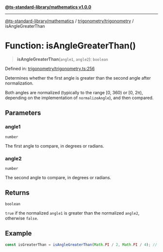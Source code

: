 [**@ts-standard-library/mathematics v1.0.0**](../../../README.md)

***

[@ts-standard-library/mathematics](../../../README.md) / [trigonometry/trigonometry](../README.md) / isAngleGreaterThan

# Function: isAngleGreaterThan()

> **isAngleGreaterThan**(`angle1`, `angle2`): `boolean`

Defined in: [trigonometry/trigonometry.ts:256](https://github.com/gabaudette/ts-stdlib/blob/ea80ba1db09c741e99f8cb19e94e5a29b81b623b/packages/mathematics/src/trigonometry/trigonometry.ts#L256)

Determines whether the first angle is greater than the second angle after normalization.

Both angles are normalized (typically to the range [0, 360) or [0, 2π), depending on the implementation of `normalizeAngle`),
and then compared.

## Parameters

### angle1

`number`

The first angle to compare, in degrees or radians.

### angle2

`number`

The second angle to compare, in degrees or radians.

## Returns

`boolean`

`true` if the normalized `angle1` is greater than the normalized `angle2`, otherwise `false`.

## Example

```typescript
const isGreaterThan = isAngleGreaterThan(Math.PI / 2, Math.PI / 4); // returns true
```
